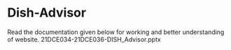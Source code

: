 # Dish-Advisor
Read the documentation given below for working and better understanding of website. 
21DCE034-21DCE036-DISH_Advisor.pptx
